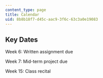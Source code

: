 ```yaml
---
content_type: page
title: Calendar
uid: 8b8b18f7-d45c-aac9-3f6c-63c3a0e19083
---
```


Key Dates
---------

Week 6: Written assignment due

Week 7: Mid-term project due

Week 15: Class recital